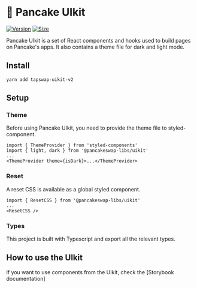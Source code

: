 # 🥞 Pancake UIkit

[![Version](https://img.shields.io/npm/v/@pancakeswap-libs/uikit)](https://www.npmjs.com/package/tapswap-uikit-v2) [![Size](https://img.shields.io/bundlephobia/min/@pancakeswap-libs/uikit)](https://www.npmjs.com/package/tapswap-uikit-v2)

Pancake UIkit is a set of React components and hooks used to build pages on Pancake's apps. It also contains a theme file for dark and light mode.

## Install

`yarn add tapswap-uikit-v2`

## Setup

### Theme

Before using Pancake UIkit, you need to provide the theme file to styled-component.

```
import { ThemeProvider } from 'styled-components'
import { light, dark } from '@pancakeswap-libs/uikit'
...
<ThemeProvider theme={isDark}>...</ThemeProvider>
```

### Reset

A reset CSS is available as a global styled component.

```
import { ResetCSS } from '@pancakeswap-libs/uikit'
...
<ResetCSS />
```

### Types

This project is built with Typescript and export all the relevant types.

## How to use the UIkit

If you want to use components from the UIkit, check the [Storybook documentation]